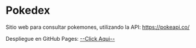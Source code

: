 # Pokedex
Sitio web para consultar pokemones, utilizando la API: https://pokeapi.co/

Despliegue en GitHub Pages:
  [--Click Aqui--](https://stevencalderon.github.io/Pokedex/)
